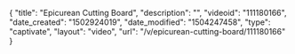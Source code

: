 {
    "title": "Epicurean Cutting Board",
    "description": "",
    "videoid": "111180166",
    "date_created": "1502924019",
    "date_modified": "1504247458",
    "type": "captivate",
    "layout": "video",
    "url": "\/v\/epicurean-cutting-board\/111180166"
}